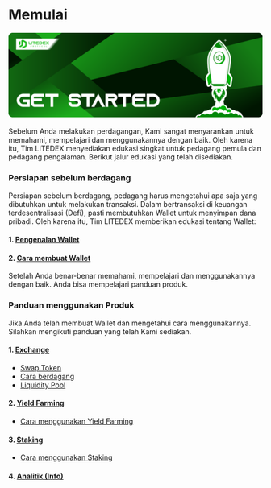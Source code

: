 # Memulai

![](../.gitbook/assets/14.-get-started.svg)

Sebelum Anda melakukan perdagangan, Kami sangat menyarankan untuk memahami, mempelajari dan menggunakannya dengan baik. Oleh karena itu, Tim LITEDEX menyediakan edukasi singkat untuk pedagang pemula dan pedagang pengalaman. Berikut jalur edukasi yang telah disediakan.‌

### Persiapan sebelum berdagang <a id="persiapan-sebelum-berdagang"></a>

Persiapan sebelum berdagang, pedagang harus mengetahui apa saja yang dibutuhkan untuk melakukan transaksi. Dalam bertransaksi di keuangan terdesentralisasi \(Defi\), pasti membutuhkan Wallet untuk menyimpan dana pribadi. Oleh karena itu, Tim LITEDEX memberikan edukasi tentang Wallet:‌

#### 1. [Pengenalan Wallet](pengenalan-wallet.md)​ <a id="1-pengenalan-wallet"></a>

#### 2. [Cara membuat Wallet](cara-membuat-wallet.md) <a id="2-cara-membuat-wallet"></a>

Setelah Anda benar-benar memahami, mempelajari dan menggunakannya dengan baik. Anda bisa mempelajari panduan produk.‌

### Panduan menggunakan Produk <a id="panduan-menggunakan-produk"></a>

Jika Anda telah membuat Wallet dan mengetahui cara menggunakannya. Silahkan mengikuti panduan yang telah Kami sediakan.‌

#### 1. [Exchange](../panduan-produk/exchange/)​ <a id="1-exchange"></a>

* ​[Swap Token](../panduan-produk/exchange/swap-token.md)​
* ​[Cara berdagang](../panduan-produk/exchange/cara-berdagang.md)​
* ​[Liquidity Pool](../panduan-produk/exchange/liquidity-pool.md)​

#### 2. [Yield Farming](../panduan-produk/yield-farming/)​ <a id="2-yield-farming"></a>

* ​[Cara menggunakan Yield Farming](../panduan-produk/yield-farming/cara-menggunakan-yield-farming.md)​

#### 3. [Staking](../panduan-produk/staking/)​ <a id="3-staking"></a>

* ​[Cara menggunakan Staking](../panduan-produk/staking/cara-menggunakan-staking.md)​

#### 4. [Analitik \(Info\)](https://app.gitbook.com/@litedex-1/s/litedex-documentation/v/bahasa-indonesia/panduan-produk/analitik-info)​ <a id="4-analitik-info"></a>

